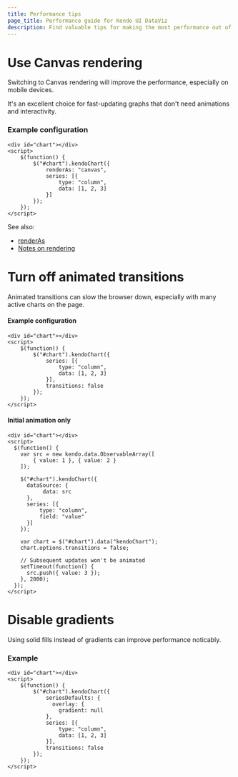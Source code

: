 ```yaml
---
title: Performance tips
page_title: Performance guide for Kendo UI DataViz
description: Find valuable tips for making the most performance out of the Kendo UI DataViz suite.
---
```


# Use Canvas rendering

Switching to Canvas rendering will improve the performance, especially on mobile devices.

It's an excellent choice for fast-updating graphs that don't need animations and interactivity.

### Example configuration
    <div id="chart"></div>
    <script>
        $(function() {
            $("#chart").kendoChart({
                renderAs: "canvas",
                series: [{
                    type: "column",
                    data: [1, 2, 3]
                }]
            });
        });
    </script>

See also:

 - [renderAs](/api/dataviz/chart#configuration-renderAs)
 - [Notes on rendering](/dataviz/rendering)

# Turn off animated transitions

Animated transitions can slow the browser down, especially with many active charts on the page.

#### Example configuration
    <div id="chart"></div>
    <script>
        $(function() {
            $("#chart").kendoChart({
                series: [{
                    type: "column",
                    data: [1, 2, 3]
                }],
                transitions: false
            });
        });
    </script>

#### Initial animation only
    <div id="chart"></div>
    <script>
      $(function() {
        var src = new kendo.data.ObservableArray([
            { value: 1 }, { value: 2 }
        ]);

        $("#chart").kendoChart({
          dataSource: {
               data: src
          },
          series: [{
              type: "column",
              field: "value"
          }]
        });

        var chart = $("#chart").data("kendoChart");
        chart.options.transitions = false;

        // Subsequent updates won't be animated
        setTimeout(function() {
          src.push({ value: 3 });
        }, 2000);
      });
    </script>

# Disable gradients

Using solid fills instead of gradients can improve performance noticably.

### Example
    <div id="chart"></div>
    <script>
        $(function() {
            $("#chart").kendoChart({
                seriesDefaults: {
                  overlay: {
                    gradient: null
                },
                series: [{
                    type: "column",
                    data: [1, 2, 3]
                }],
                transitions: false
            });
        });
    </script>
